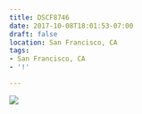 ```yaml
---
title: DSCF8746
date: 2017-10-08T18:01:53-07:00
draft: false
location: San Francisco, CA
tags:
- San Francisco, CA
- '!'

---
```

![](https://d17enza3bfujl8.cloudfront.net/DSCF8746.jpg)
